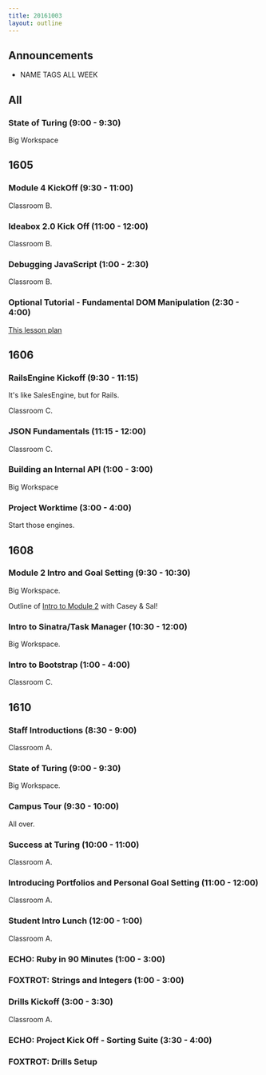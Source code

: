 ```yaml
---
title: 20161003
layout: outline
---
```


## Announcements
* NAME TAGS ALL WEEK


## All

### State of Turing (9:00 - 9:30)

Big Workspace


## 1605

### Module 4 KickOff (9:30 - 11:00)

Classroom B.

### Ideabox 2.0 Kick Off (11:00 - 12:00)

Classroom B.

### Debugging JavaScript (1:00 - 2:30)

Classroom B.

### Optional Tutorial - Fundamental DOM Manipulation (2:30 - 4:00)

[This lesson plan](https://github.com/turingschool/front-end-curriculum/blob/gh-pages/lessons/dom-manipulation-with-javascript.md)


## 1606

### RailsEngine Kickoff (9:30 - 11:15)

It's like SalesEngine, but for Rails.

Classroom C.

### JSON Fundamentals (11:15 - 12:00)

Classroom C.

### Building an Internal API (1:00 - 3:00)

Big Workspace

### Project Worktime (3:00 - 4:00)

Start those engines.


## 1608

### Module 2 Intro and Goal Setting (9:30 - 10:30)

Big Workspace.

Outline of [Intro to Module 2](https://gist.github.com/case-eee/c00d029e2a70f23745ebcd7c10973ca5) with Casey & Sal!

### Intro to Sinatra/Task Manager (10:30 - 12:00)

Big Workspace.

### Intro to Bootstrap (1:00 - 4:00)

Classroom C.


## 1610

### Staff Introductions (8:30 - 9:00)

Classroom A.

### State of Turing (9:00 - 9:30)

Big Workspace.

### Campus Tour (9:30 - 10:00)

All over.

### Success at Turing (10:00 - 11:00)

Classroom A.

### Introducing Portfolios and Personal Goal Setting (11:00 - 12:00)

Classroom A.

### Student Intro Lunch (12:00 - 1:00)

Classroom A.

### ECHO: Ruby in 90 Minutes (1:00 - 3:00)

### FOXTROT: Strings and Integers (1:00 - 3:00)

### Drills Kickoff (3:00 - 3:30)

Classroom A.

### ECHO: Project Kick Off - Sorting Suite (3:30 - 4:00)

### FOXTROT: Drills Setup
